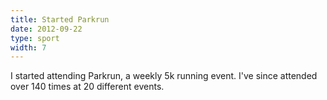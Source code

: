 ```yaml
---
title: Started Parkrun
date: 2012-09-22
type: sport
width: 7
---
```

I started attending Parkrun, a weekly 5k running event. I've since attended over 140 times at 20 different events.
